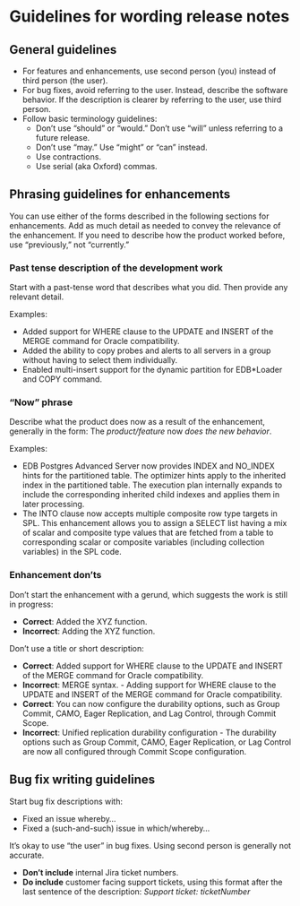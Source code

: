 # Guidelines for wording release notes

## General guidelines

- For features and enhancements, use second person (you) instead of third person (the user).
- For bug fixes, avoid referring to the user. Instead, describe the software behavior. If the description is clearer by referring to the user, use third person.
- Follow basic terminology guidelines: 
  - Don’t use “should” or “would.” Don’t use “will” unless referring to a future release. 
  - Don’t use “may.” Use “might” or “can” instead.
  - Use contractions.
  - Use serial (aka Oxford) commas.

## Phrasing guidelines for enhancements

You can use either of the forms described in the following sections for enhancements. Add as much detail as needed to convey the relevance of the enhancement. If you need to describe how the product worked before, use “previously,” not “currently.”

### Past tense description of the development work

Start with a past-tense word that describes what you did. Then provide any relevant detail. 

Examples:

- Added support for WHERE clause to the UPDATE and INSERT of the MERGE command for Oracle compatibility.
- Added the ability to copy probes and alerts to all servers in a group without having to select them individually.
- Enabled multi-insert support for the dynamic partition for EDB*Loader and COPY command.

### “Now” phrase

Describe what the product does now as a result of the enhancement, generally in the form: The *product/feature* now *does the new behavior*.

Examples:
- EDB Postgres Advanced Server now provides INDEX and NO_INDEX hints for the partitioned table. The optimizer hints apply to the inherited index in the partitioned table. The execution plan internally expands to include the corresponding inherited child indexes and applies them in later processing.
- The INTO clause now accepts multiple composite row type targets in SPL. This enhancement allows you to assign a SELECT list having a mix of scalar and composite type values that are fetched from a table to corresponding scalar or composite variables (including collection variables) in the SPL code.

### Enhancement don’ts 

Don’t start the enhancement with a gerund, which suggests the work is still in progress:
- **Correct**: Added the XYZ function.
- **Incorrect**: Adding the XYZ function.

Don’t use a title or short description:
- **Correct**: Added support for WHERE clause to the UPDATE and INSERT of the MERGE command for Oracle compatibility.
- **Incorrect**: MERGE syntax. - Adding support for WHERE clause to the UPDATE and INSERT of the MERGE command for Oracle compatibility.
- **Correct**: You can now configure the durability options, such as Group Commit, CAMO, Eager Replication, and Lag Control, through Commit Scope.
- **Incorrect**: Unified replication durability configuration - The durability options such as Group Commit, CAMO, Eager Replication, or Lag Control are now all configured through Commit Scope configuration.

## Bug fix writing guidelines

Start bug fix descriptions with:
- Fixed an issue whereby…
- Fixed a (such-and-such) issue in which/whereby…

It’s okay to use “the user” in bug fixes. Using second person is generally not accurate. 

- **Don’t include** internal Jira ticket numbers. 
- **Do include** customer facing support tickets, using this format after the last sentence of the description: *Support ticket: ticketNumber*

